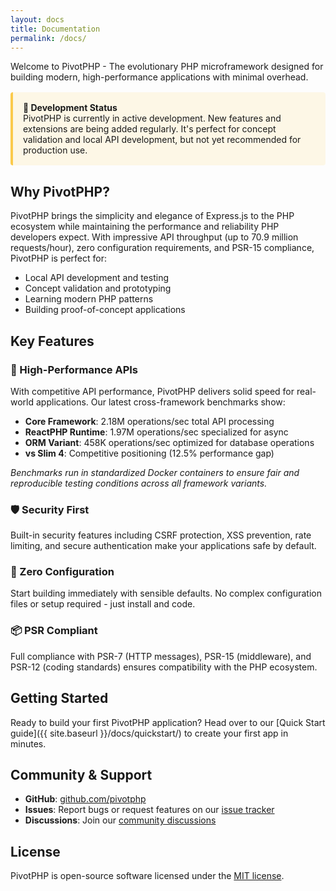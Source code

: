 ```yaml
---
layout: docs
title: Documentation
permalink: /docs/
---
```


<p class="lead">Welcome to PivotPHP - The evolutionary PHP microframework designed for building modern, high-performance applications with minimal overhead.</p>

<div style="background: rgba(251, 191, 36, 0.1); border-left: 4px solid rgba(251, 191, 36, 0.8); padding: 1rem; margin: 1rem 0; border-radius: 4px;">
  <strong>🚧 Development Status</strong><br>
  PivotPHP is currently in active development. New features and extensions are being added regularly. It's perfect for concept validation and local API development, but not yet recommended for production use.
</div>

## Why PivotPHP?

PivotPHP brings the simplicity and elegance of Express.js to the PHP ecosystem while maintaining the performance and reliability PHP developers expect. With impressive API throughput (up to 70.9 million requests/hour), zero configuration requirements, and PSR-15 compliance, PivotPHP is perfect for:

- Local API development and testing
- Concept validation and prototyping
- Learning modern PHP patterns
- Building proof-of-concept applications

## Key Features

### 🚀 High-Performance APIs
With competitive API performance, PivotPHP delivers solid speed for real-world applications. Our latest cross-framework benchmarks show:

- **Core Framework**: 2.18M operations/sec total API processing
- **ReactPHP Runtime**: 1.97M operations/sec specialized for async
- **ORM Variant**: 458K operations/sec optimized for database operations
- **vs Slim 4**: Competitive positioning (12.5% performance gap)

*Benchmarks run in standardized Docker containers to ensure fair and reproducible testing conditions across all framework variants.*

### 🛡️ Security First
Built-in security features including CSRF protection, XSS prevention, rate limiting, and secure authentication make your applications safe by default.

### 🔧 Zero Configuration
Start building immediately with sensible defaults. No complex configuration files or setup required - just install and code.

### 📦 PSR Compliant
Full compliance with PSR-7 (HTTP messages), PSR-15 (middleware), and PSR-12 (coding standards) ensures compatibility with the PHP ecosystem.

## Getting Started

Ready to build your first PivotPHP application? Head over to our [Quick Start guide]({{ site.baseurl }}/docs/quickstart/) to create your first app in minutes.

## Community & Support

- **GitHub**: [github.com/pivotphp](https://github.com/pivotphp)
- **Issues**: Report bugs or request features on our [issue tracker](https://github.com/pivotphp/framework/issues)
- **Discussions**: Join our [community discussions](https://github.com/pivotphp/framework/discussions)

## License

PivotPHP is open-source software licensed under the [MIT license](https://opensource.org/licenses/MIT).
